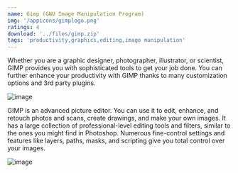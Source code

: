 ```yaml
---
name: Gimp (GNU Image Manipulation Program)
img: '/appicons/gimplogo.png'
ratings: 4
download: '../files/gimp.zip'
tags: 'productivity,graphics,editing,image manipulation'
---
```


Whether you are a graphic designer, photographer, illustrator, or scientist, GIMP provides you with sophisticated tools to get your job done. You can further enhance your productivity with GIMP thanks to many customization options and 3rd party plugins.

<img src="../../screenshots/Gimp/gimpss1.jpg" alt="image" >

GIMP is an advanced picture editor. You can use it to edit, enhance, and retouch photos and scans, create drawings, and make your own images. It has a large collection of professional-level editing tools and filters, similar to the ones you might find in Photoshop. Numerous fine-control settings and features like layers, paths, masks, and scripting give you total control over your images.

<img src="../../screenshots/Gimp/gimpss2.jpg" alt="image" >
